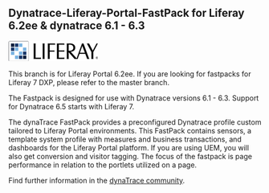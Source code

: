 ## Dynatrace-Liferay-Portal-FastPack for Liferay 6.2ee & dynatrace 6.1 - 6.3

![images_community/download/attachments/186522364/icon.png](images_community/download/attachments/186522364/icon.png)

This branch is for Liferay Portal 6.2ee.  If you are looking for fastpacks for Liferay 7 DXP, please refer to the master branch.

The Fastpack is designed for use with Dynatrace versions 6.1 - 6.3.  Support for Dynatrace 6.5 starts with Liferay 7.

The dynaTrace FastPack provides a preconfigured Dynatrace profile custom tailored to Liferay Portal environments. This FastPack contains sensors, a template system profile with measures and business transactions, and dashboards for the Liferay Portal platform. If you are using UEM, you will also get conversion and visitor tagging. The focus of the fastpack is page performance in relation to the portlets utilized on a page.

Find further information in the [dynaTrace community](https://community.compuwareapm.com/community/display/DL/Liferay+Portal+FastPack). 

